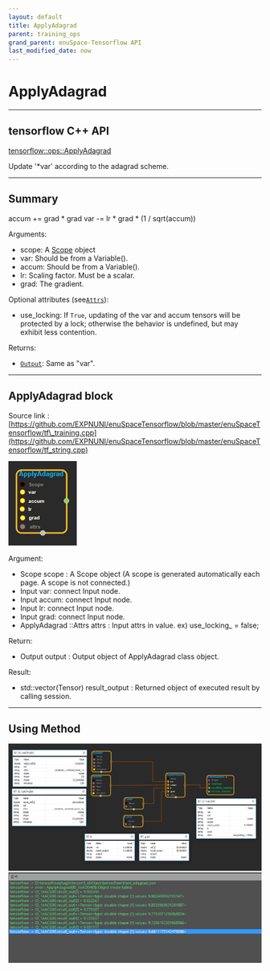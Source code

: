 ```yaml
--- 
layout: default 
title: ApplyAdagrad 
parent: training_ops 
grand_parent: enuSpace-Tensorflow API 
last_modified_date: now 
--- 
```


# ApplyAdagrad

---

## tensorflow C++ API

[tensorflow::ops::ApplyAdagrad](https://www.tensorflow.org/api_docs/cc/class/tensorflow/ops/apply-adagrad)

Update '\*var' according to the adagrad scheme.

---

## Summary

accum += grad \* grad var -= lr \* grad \* \(1 / sqrt\(accum\)\)

Arguments:

* scope: A [Scope](https://www.tensorflow.org/api_docs/cc/class/tensorflow/scope.html#classtensorflow_1_1_scope) object
* var: Should be from a Variable\(\).
* accum: Should be from a Variable\(\).
* lr: Scaling factor. Must be a scalar.
* grad: The gradient.

Optional attributes \(see[`Attrs`](https://www.tensorflow.org/api_docs/cc/struct/tensorflow/ops/apply-adagrad/attrs.html#structtensorflow_1_1ops_1_1_apply_adagrad_1_1_attrs)\):

* use\_locking: If `True`, updating of the var and accum tensors will be protected by a lock; otherwise the behavior is undefined, but may exhibit less contention.

Returns:

* [`Output`](https://www.tensorflow.org/api_docs/cc/class/tensorflow/output.html#classtensorflow_1_1_output): Same as "var".

---

## ApplyAdagrad block

Source link : [https://github.com/EXPNUNI/enuSpaceTensorflow/blob/master/enuSpaceTensorflow/tf\_training.cpp](https://github.com/EXPNUNI/enuSpaceTensorflow/blob/master/enuSpaceTensorflow/tf_string.cpp)

![](./assets/training/ApplyAdagrad1.jpg)

Argument:

* Scope scope : A Scope object \(A scope is generated automatically each page. A scope is not connected.\)
* Input var: connect  Input node.
* Input accum: connect  Input node.
* Input lr: connect  Input node.
* Input grad: connect  Input node.
* ApplyAdagrad ::Attrs attrs : Input attrs in value. ex\) use\_locking\_ = false;

Return:

* Output output : Output object of ApplyAdagrad class object.

Result:

* std::vector\(Tensor\) result\_output : Returned object of executed result by calling session.

---

## Using Method

![](./assets/training/ApplyAdagrad2.jpg)![](/assets/training/ApplyAdagrad3.jpg)

